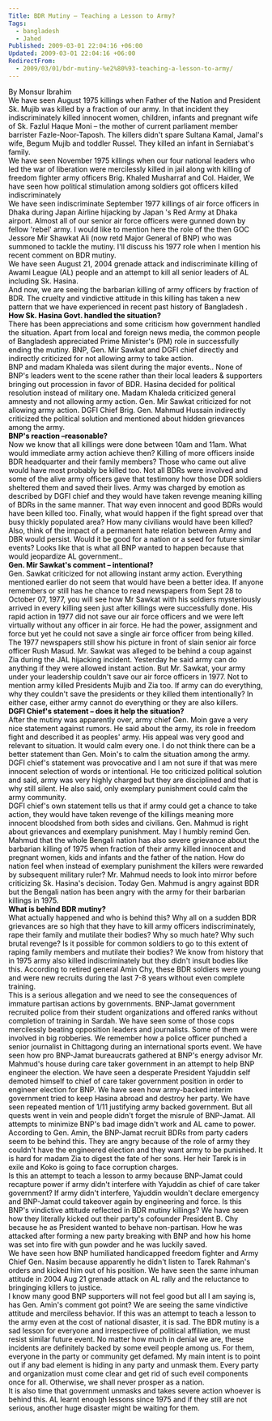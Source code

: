 ```yaml
---
Title: BDR Mutiny – Teaching a Lesson to Army?
Tags:
  - bangladesh
  - Jahed
Published: 2009-03-01 22:04:16 +06:00
Updated: 2009-03-01 22:04:16 +06:00
RedirectFrom:
  - 2009/03/01/bdr-mutiny-%e2%80%93-teaching-a-lesson-to-army/
---
```


<p class="MsoNormal" style="margin: 0in 0in 0pt;"><span style="color: black;">By Monsur Ibrahim</span></p>
<p class="MsoNormal" style="margin: 0in 0in 0pt;"><span style="color: black;"> </span></p>
<p class="MsoNormal" style="margin: 0in 0in 0pt;"><span style="color: black;">We have seen August 1975 killings when Father of the Nation and President Sk. Mujib was killed by a fraction of our army. In that incident they indiscriminately killed innocent women, children, infants and pregnant wife of Sk. Fazlul Haque Moni – the mother of current parliament member barrister Fazle-Noor-Taposh. The killers didn't spare Sultana Kamal, Jamal's wife, Begum Mujib and toddler Russel. They killed an infant in Serniabat's family.</span></p>
<p class="MsoNormal" style="margin: 0in 0in 0pt;"><span style="color: black;"> </span></p>
<p class="MsoNormal" style="margin: 0in 0in 0pt;"><span style="color: black;">We have seen November 1975 killings when our four national leaders who led the war of liberation were mercilessly killed in jail along with killing of freedom fighter army officers Brig. Khaled Musharraf and Col. Haider,<span> </span>We have seen how political stimulation among soldiers got<span> </span>officers killed indiscriminately</span></p>
<p class="MsoNormal" style="margin: 0in 0in 0pt;"><span style="color: black;"> </span></p>
<p class="MsoNormal" style="margin: 0in 0in 0pt;"><span style="color: black;">We have seen indiscriminate September 1977 killings of air force officers in Dhaka during Japan Airline hijacking by Japan 's Red Army at Dhaka airport. Almost all of our senior air force officers were gunned down by fellow 'rebel' army. I would like to mention here the role of the then GOC Jessore Mir Shawkat Ali (now retd Major General of BNP) who was summoned to tackle the mutiny. I'll discuss his 1977 role when I mention his recent comment on BDR mutiny.</span></p>
<p class="MsoNormal" style="margin: 0in 0in 0pt;"><span style="color: black;"> </span></p>
<p class="MsoNormal" style="margin: 0in 0in 0pt;"><span style="color: black;">We have seen August 21, 2004 grenade attack and indiscriminate killing of Awami League (AL) people and an attempt to kill all senior leaders of AL including Sk. Hasina.</span></p>
<p class="MsoNormal" style="margin: 0in 0in 0pt;"><span style="color: black;"> </span></p>
<p class="MsoNormal" style="margin: 0in 0in 0pt;"><span style="color: black;">And now, we are seeing the barbarian killing of army officers by fraction of BDR. The cruelty and vindictive attitude in this killing has taken a new pattern that we have experienced in recent past history of Bangladesh .</span></p>
<p class="MsoNormal" style="margin: 0in 0in 0pt;"><span style="color: black;"> </span></p>
<p class="MsoNormal" style="margin: 0in 0in 0pt;"><strong><span style="color: black;">How Sk. Hasina Govt. handled the situation?</span></strong></p>
<p class="MsoNormal" style="margin: 0in 0in 0pt;"><span style="color: black;">There has been appreciations and some criticism how government handled the situation. <span> </span>Apart from local and foreign news media, the common people of Bangladesh appreciated Prime Minister's (PM) role in successfully ending the mutiny. BNP, Gen. Mir Sawkat and DGFI chief directly and indirectly criticized for not allowing army to take action.</span></p>
<p class="MsoNormal" style="margin: 0in 0in 0pt;"><span style="color: black;"> </span></p>
<p class="MsoNormal" style="margin: 0in 0in 0pt;"><span style="color: black;">BNP and madam Khaleda was silent during the major events.. None of BNP's leaders went to the scene rather than their local leaders &amp; supporters bringing out procession in favor of BDR.<span> </span>Hasina decided for political resolution instead of military one.<span> </span>Madam Khaleda criticized general amnesty and not allowing army action. Gen. Mir Sawkat<span> </span>criticized for not allowing army action. DGFI Chief Brig. Gen. Mahmud Hussain indirectly criticized the political solution and mentioned about hidden grievances among the army.</span></p>
<p class="MsoNormal" style="margin: 0in 0in 0pt;"><span style="color: black;"> </span></p>
<p class="MsoNormal" style="margin: 0in 0in 0pt;"><strong><span style="color: black;">BNP's reaction –reasonable?</span></strong></p>
<p class="MsoNormal" style="margin: 0in 0in 0pt;"><span style="color: black;">Now we know that all killings were done between 10am and 11am.<span> </span>What would immediate army action achieve then? Killing of more officers inside BDR headquarter and their family members? Those who came out alive would have most probably be killed too. Not all BDRs were involved and some of the alive army officers gave that testimony how those DDR soldiers sheltered them and saved their lives.<span> </span>Army was charged by emotion as described by DGFI chief and they would have taken revenge meaning killing of BDRs in the same manner.<span> </span>That way even innocent and good BDRs would have been killed too. Finally, what would happen if the fight spread over that busy thickly populated area? How many civilians would have been killed?<span> </span>Also, think of the impact of a permanent hate relation between Army and DBR would persist.<span> </span>Would it be good for a nation or a seed for future similar events? Looks like that is what all BNP wanted to happen because that would jeopardize AL government..</span></p>
<p class="MsoNormal" style="margin: 0in 0in 0pt;"><span style="color: black;"> </span></p>
<p class="MsoNormal" style="margin: 0in 0in 0pt;"><strong><span style="color: black;">Gen. Mir Sawkat's comment – intentional?</span></strong></p>
<p class="MsoNormal" style="margin: 0in 0in 0pt;"><span style="color: black;">Gen. Sawkat criticized for not allowing instant army action. Everything mentioned earlier do not seem that would have been a better idea.<span> </span>If anyone remembers or still has he chance to read newspapers from Sept 28 to October 07, 1977, you will see how Mr Sawkat with his soldiers mysteriously arrived in every killing seen just after killings were successfully done. His rapid action in 1977 did not save our air force officers and we were left virtually without any officer in air force. He had the power, assignment and force but yet he could not save a single air force officer from being killed.<span> </span>The 1977 newspapers still show his picture in front of slain senior air force officer Rush Masud. Mr. Sawkat<span> </span>was alleged to be behind a coup against Zia during the JAL hijacking incident. Yesterday he said army can do anything if they were allowed instant action. But Mr. Sawkat, your army under your leadership couldn't save our air force officers in 1977. Not to mention army killed Presidents Mujib and Zia too. If army can do everything, why they couldn't save the presidents or they killed them intentionally? In either case, either army cannot do everything or they are also killers.</span></p>
<p class="MsoNormal" style="margin: 0in 0in 0pt;"><span style="color: black;"> </span></p>
<p class="MsoNormal" style="margin: 0in 0in 0pt;"><strong><span style="color: black;">DGFI Chief's statement – does it help the situation?</span></strong></p>
<p class="MsoNormal" style="margin: 0in 0in 0pt;"><span style="color: black;">After the mutiny was apparently over, army chief Gen. Moin gave a very nice statement against rumors. He said about the army, its role in freedom fight and described it as peoples' army. His appeal was very good and relevant to situation. It would calm every one.<span> </span>I do not think there can be a better statement than Gen. Moin's to calm the situation among the army. DGFI chief's statement was provocative and I am not sure if that was mere innocent selection of words or intentional. He too criticized political solution and said, army was very highly charged but they are disciplined and that is why still silent. He also said, only exemplary punishment could calm the army community.<span> </span></span></p>
<p class="MsoNormal" style="margin: 0in 0in 0pt;"><span style="color: black;"> </span></p>
<p class="MsoNormal" style="margin: 0in 0in 0pt;"><span style="color: black;">DGFI chief's own statement tells us that if army could get a chance to take action, they would have taken revenge of the killings meaning more innocent bloodshed from both sides and civilians.<span> </span>Gen. Mahmud is right about grievances and exemplary punishment. May I humbly remind Gen. Mahmud that the whole Bengali nation has also severe grievance about the barbarian killing of 1975 when fraction of their army killed innocent and pregnant women, kids and infants and the father of the nation.<span> </span>How do nation feel when instead of exemplary punishment the killers were rewarded by subsequent military ruler? Mr. Mahmud needs to look into mirror before criticizing Sk. Hasina's decision. Today Gen. Mahmud is angry against BDR but the Bengali nation has been angry with the army for their barbarian killings in 1975.</span></p>
<p class="MsoNormal" style="margin: 0in 0in 0pt;"><span style="color: black;"> </span></p>
<p class="MsoNormal" style="margin: 0in 0in 0pt;"><strong><span style="color: black;">What is behind BDR mutiny?</span></strong></p>
<p class="MsoNormal" style="margin: 0in 0in 0pt;"><span style="color: black;"> </span></p>
<p class="MsoNormal" style="margin: 0in 0in 0pt;"><span style="color: black;">What actually happened and who is behind this?<span> </span>Why all on a sudden BDR grievances are so high that they have to kill army officers indiscriminately, rape their family and mutilate their bodies? Why so much hate? Why such brutal revenge? Is it possible for common soldiers to go to this extent of raping family members and mutilate their bodies?<span> </span>We know from history that in 1975 army also killed indiscriminately but they didn't insult bodies like this.<span> </span>According to retired general Amin Chy, these BDR soldiers were young and were new recruits during the last 7-8 years without even complete training. </span></p>
<p class="MsoNormal" style="margin: 0in 0in 0pt;"><span style="color: black;"> </span></p>
<p class="MsoNormal" style="margin: 0in 0in 0pt;"><span style="color: black;">This is a serious allegation and we need to see the consequences of immature partisan actions by governments. BNP-Jamat government recruited police from their student organizations and offered ranks without completion of training in Sardah. We have seen some of those cops mercilessly beating opposition leaders and journalists. Some of them were involved in big robberies. We remember how a police officer punched a senior journalist in Chittagong during an international sports event.<span> </span>We have seen how pro BNP-Jamat bureaucrats gathered at BNP's energy advisor Mr. Mahmud's house during care taker government in an attempt to help BNP engineer the election. We have seen a desperate President Yajuddin self demoted himself to chief of care taker government position in order to engineer election for BNP.<span> </span>We have seen how army-backed interim government tried to keep Hasina abroad and destroy her party. We have seen repeated mention of 1/11 justifying army backed government. But all quests went in vein and people didn't forget the misrule of BNP-Jamat. All attempts to minimize BNP's bad image didn't work and AL came to power.<span> </span>According to Gen. Amin, the BNP-Jamat recruit BDRs<span> </span>from party caders seem to be behind this. They are angry because of the role of army they couldn't have the engineered election and they want army to be punished. It is hard for madam Zia to digest the fate of her sons. Her heir Tarek is in exile and Koko is going to face corruption charges.<span> </span></span></p>
<p class="MsoNormal" style="margin: 0in 0in 0pt;"><span style="color: black;"> </span></p>
<p class="MsoNormal" style="margin: 0in 0in 0pt;"><span style="color: black;">Is this an attempt to teach a lesson to army because BNP-Jamat could recapture power if army didn't interfere with Yajuddin as chief of care taker government? If army didn't interfere, Yajuddin wouldn't declare emergency and BNP-Jamat could takeover again by engineering and force. Is this BNP's vindictive attitude reflected in BDR mutiny killings?<span> </span>We have seen how they literally kicked out their party's cofounder President B. Chy because he as President wanted to behave non-partisan. How he was attacked after forming a new party breaking with BNP and how his home was set into fire with gun powder and he was luckily saved. </span></p>
<p class="MsoNormal" style="margin: 0in 0in 0pt;"><span style="color: black;"> </span></p>
<p class="MsoNormal" style="margin: 0in 0in 0pt;"><span style="color: black;">We have seen how BNP humiliated handicapped freedom fighter and Army Chief Gen. Nasim because apparently he didn't listen to Tarek Rahman's orders and kicked him out of his position.<span> </span>We have seen the same inhuman attitude in 2004 Aug 21 grenade attack on AL rally and the reluctance to bringinging killers to justice.<span> </span></span></p>
<p class="MsoNormal" style="margin: 0in 0in 0pt;"><span style="color: black;"> </span></p>
<p class="MsoNormal" style="margin: 0in 0in 0pt;"><span style="color: black;">I know many good BNP supporters will not feel good but all I am saying is, has Gen. Amin's comment got point? We are seeing the same vindictive attitude and merciless behavior. If this was an attempt to teach a lesson to the army even at the cost of national disaster, it is sad. The BDR mutiny is a sad lesson for everyone and irrespectivee of political affiliation, we must resist similar future event. No matter how much in denial we are, these incidents are definitely backed by some eveil people among us. For them, everyone in the party or community get defamed. My main intent is to point out if any bad element is hiding in any party and unmask them. Every party and organization must come clear and get rid of such eveil components once for all. Otherwise, we shall never prosper as a nation. </span></p>
<p class="MsoNormal" style="margin: 0in 0in 0pt;"><span style="color: black;"> </span></p>
<p class="MsoNormal" style="margin: 0in 0in 0pt;"><span style="color: black;">It is also time that government unmasks and takes severe action whoever is behind this. AL learnt enough lessons since 1975 and if they still are not serious, another huge disaster might be waiting for them.</span></p>
<p class="MsoNormal" style="margin: 0in 0in 0pt;"><span style="color: black;"> </span></p>
<p class="MsoNormal" style="margin: 0in 0in 0pt;"></p>
